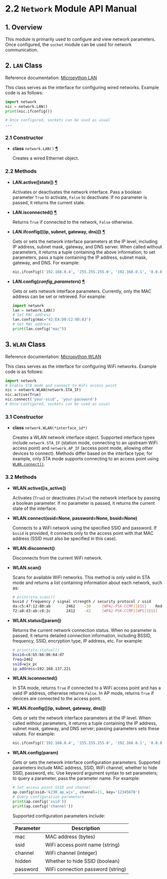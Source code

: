 # 2.2 `Network` Module API Manual

## 1. Overview

This module is primarily used to configure and view network parameters. Once configured, the `socket` module can be used for network communication.

## 2. `LAN` Class

Reference documentation: [Micropython LAN](https://docs.micropython.org/en/latest/library/network.LAN.html)

This class serves as the interface for configuring wired networks. Example code is as follows:

```python
import network
nic = network.LAN()
print(nic.ifconfig())

# Once configured, sockets can be used as usual
...
```

### 2.1 Constructor

- **class** `network.LAN()` [¶](https://docs.micropython.org/en/latest/library/network.LAN.html#network.LAN)

  Creates a wired Ethernet object.

### 2.2 Methods

- **LAN.active([state])** [¶](https://docs.micropython.org/en/latest/library/network.LAN.html#network.LAN.active)

  Activates or deactivates the network interface. Pass a boolean parameter `True` to activate, `False` to deactivate. If no parameter is passed, it returns the current state.

- **LAN.isconnected()** [¶](https://docs.micropython.org/en/latest/library/network.LAN.html#network.LAN.isconnected)

  Returns `True` if connected to the network, `False` otherwise.

- **LAN.ifconfig([(ip, subnet, gateway, dns)])** [¶](https://docs.micropython.org/en/latest/library/network.LAN.html#network.LAN.ifconfig)

  Gets or sets the network interface parameters at the IP level, including IP address, subnet mask, gateway, and DNS server. When called without parameters, it returns a tuple containing the above information; to set parameters, pass a tuple containing the IP address, subnet mask, gateway, and DNS. For example:

  ```python
  nic.ifconfig(('192.168.0.4', '255.255.255.0', '192.168.0.1', '8.8.8.8'))
  ```

- **LAN.config(*config_parameters*)** [¶](https://docs.micropython.org/en/latest/library/network.LAN.html#network.LAN.config)

  Gets or sets network interface parameters. Currently, only the MAC address can be set or retrieved. For example:

  ```python
  import network
  lan = network.LAN()
  # Set MAC address
  lan.config(mac="42:EA:D0:C2:0D:83")
  # Get MAC address
  print(lan.config("mac"))
  ```

## 3. `WLAN` Class

Reference documentation: [Micropython WLAN](https://docs.micropython.org/en/latest/library/network.WLAN.html)

This class serves as the interface for configuring WiFi networks. Example code is as follows:

```python
import network
# Enable STA mode and connect to WiFi access point
nic = network.WLAN(network.STA_IF)
nic.active(True)
nic.connect('your-ssid', 'your-password')
# Once configured, sockets can be used as usual
```

### 3.1 Constructor

- **class** `network.WLAN(*interface_id*)`

  Creates a WLAN network interface object. Supported interface types include `network.STA_IF` (station mode, connecting to an upstream WiFi access point) and `network.AP_IF` (access point mode, allowing other devices to connect). Methods differ based on the interface type; for example, only STA mode supports connecting to an access point using [`WLAN.connect()`](https://docs.micropython.org/en/latest/library/network.WLAN.html#network.WLAN.connect).

### 3.2 Methods

- **WLAN.active([is_active])**

  Activates (`True`) or deactivates (`False`) the network interface by passing a boolean parameter. If no parameter is passed, it returns the current state of the interface.

- **WLAN.connect(ssid=None, password=None, bssid=None)**

  Connects to a WiFi network using the specified SSID and password. If `bssid` is provided, it connects only to the access point with that MAC address (SSID must also be specified in this case).

- **WLAN.disconnect()**

  Disconnects from the current WiFi network.

- **WLAN.scan()**

  Scans for available WiFi networks. This method is only valid in STA mode and returns a list containing information about each network, such as:

  ```bash
  # print(sta.scan())
  bssid / frequency / signal strength / security protocol / ssid
  da:c5:47:12:80:ab       2462    -30     [WPA2-PSK-CCMP][ESS]    Redmi Note 11 Pro
  72:a8:d3:ab:c8:2c       2412    -42     [WPA2-PSK-CCMP][WPS][ESS]       wifi_test
  ```

- **WLAN.status([param])**

  Returns the current network connection status. When no parameter is passed, it returns detailed connection information, including BSSID, frequency, SSID, encryption type, IP address, etc. For example:

  ```bash
  # print(sta.status())
  bssid=c6:b5:b6:86:64:d7
  freq=2462
  ssid=wjx_pc
  ip_address=192.168.137.221
  ```

- **WLAN.isconnected()**

  In STA mode, returns `True` if connected to a WiFi access point and has a valid IP address, otherwise returns `False`. In AP mode, returns `True` if devices are connected to the access point.

- **WLAN.ifconfig([(ip, subnet, gateway, dns)])**

  Gets or sets the network interface parameters at the IP level. When called without parameters, it returns a tuple containing the IP address, subnet mask, gateway, and DNS server; passing parameters sets these values. For example:

  ```python
  nic.ifconfig(('192.168.0.4', '255.255.255.0', '192.168.0.1', '8.8.8.8'))
  ```

- **WLAN.config(param)**

  Gets or sets the network interface configuration parameters. Supported parameters include MAC address, SSID, WiFi channel, whether to hide SSID, password, etc. Use keyword argument syntax to set parameters; to query a parameter, pass the parameter name. For example:

  ```python
  # Set access point SSID and channel
  ap.config(ssid='k230_ap_wjx', channel=11, key='12345678')
  # Query configuration parameters
  print(ap.config('ssid'))
  print(ap.config('channel'))
  ```

  Supported configuration parameters include:

  | Parameter | Description                  |
  | --------- | ---------------------------- |
  | mac       | MAC address (bytes)          |
  | ssid      | WiFi access point name (string) |
  | channel   | WiFi channel (integer)       |
  | hidden    | Whether to hide SSID (boolean) |
  | password  | WiFi connection password (string) |
  